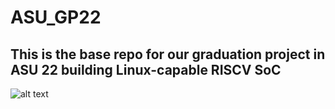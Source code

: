 # ASU_GP22
## This is the base repo for our graduation project in ASU 22 building Linux-capable RISCV SoC
![alt text](https://github.com/MohamedAliYounis/ASU_GP22/blob/OpenPiton_AlexCore_ASU_Edition/tile.jpg?raw=true)
